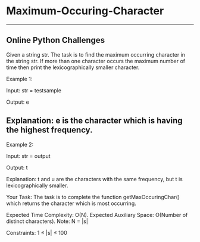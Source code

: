 # Maximum-Occuring-Character
-------------------------------------
Online Python Challenges
-------------------------------------

Given a string str. The task is to find the maximum occurring character in the string str. If more than one character occurs the maximum number of time then print the lexicographically smaller character.

Example 1:

Input:
str = testsample

Output: e

Explanation: e is the character which
is having the highest frequency.
--------------------------------------------------------------------------------


Example 2:

Input:
str = output

Output: t

Explanation:  t and u are the characters
with the same frequency, but t is
lexicographically smaller.

Your Task:
The task is to complete the function getMaxOccuringChar() which returns the character which is most occurring.

Expected Time Complexity: O(N).
Expected Auxiliary Space: O(Number of distinct characters).
Note: N = |s|

Constraints:
1 ≤ |s| ≤ 100
